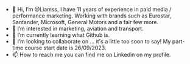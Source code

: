 - 👋 Hi, I’m @Liamss, I have 11 years of experience in paid media / performance marketing. Working with brands such as Eurostar, Santander, Microsoft, General Motors and a fair few more. 
- 👀 I’m interested in marketing, aviation and transport. 
- 🌱 I’m currently learning what Github is.
- 💞️ I’m looking to collaborate on ... it's a little too soon to say! My part-time course start date is 26/09/2023. 
- 📫 How to reach me you can find me on Linkedin on my profile.

<!---
Liamss/Liamss is a ✨ special ✨ repository because its `README.md` (this file) appears on your GitHub profile.
You can click the Preview link to take a look at your changes.
--->
